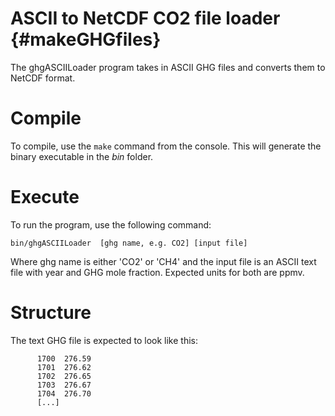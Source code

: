 ASCII to NetCDF CO2 file loader {#makeGHGfiles}
========

The ghgASCIILoader program takes in ASCII GHG files and converts them to NetCDF format.

# Compile

To compile, use the `make` command from the console.
This will generate the binary executable in the *bin* folder.

# Execute

To run the program, use the following command:

`bin/ghgASCIILoader  [ghg name, e.g. CO2] [input file]`

Where ghg name is either 'CO2' or 'CH4' and the input file is an ASCII text file with year and GHG mole fraction. Expected units for both are ppmv.

# Structure

The text GHG file is expected to look like this:

          1700  276.59
          1701  276.62
          1702  276.65
          1703  276.67
          1704  276.70
          [...]
